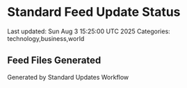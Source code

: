 # Standard Feed Update Status
Last updated: Sun Aug  3 15:25:00 UTC 2025
Categories: technology,business,world

## Feed Files Generated

Generated by Standard Updates Workflow
